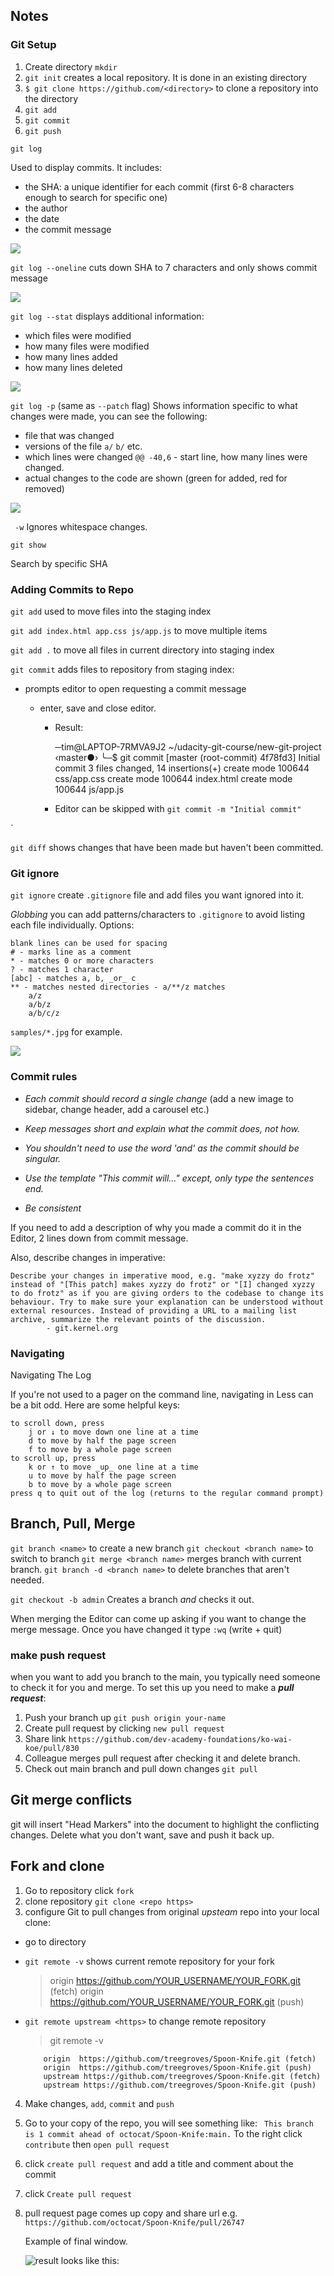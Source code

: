 ## Notes

### Git Setup

1. Create directory `mkdir`
2. `git init` creates a local repository. It is done in an existing directory
3. `$ git clone https://github.com/<directory>` to clone a repository into the directory
4. `git add`
5. `git commit`
6. `git push`

`git log`

Used to display commits.
It includes:

- the SHA: a unique identifier for each commit (first 6-8 characters enough to search for specific one)
- the author
- the date
- the commit message

![](2022-04-12-10-12-54.png)

`git log --oneline`
cuts down SHA to 7 characters and only shows commit message

![](2022-04-12-10q-11-59.png)

`git log --stat`
displays additional information:

- which files were modified
- how many files were modified
- how many lines added
- how many lines deleted

![](2022-04-12-10-29-44.png)

`git log -p` (same as `--patch` flag)
Shows information specific to what changes were made, you can see the following:

- file that was changed
- versions of the file `a/` `b/` etc.
- which lines were changed `@@ -40,6` - start line, how many lines were changed.
- actual changes to the code are shown (green for added, red for removed)

![](2022-04-12-10-41-34.png)

` -w`
Ignores whitespace changes.

`git show`

Search by specific SHA

### Adding Commits to Repo

`git add`
used to move files into the staging index

`git add index.html app.css js/app.js` to move multiple items

`git add .` to move all files in current directory into staging index

`git commit` adds files to repository from staging index:

- prompts editor to open requesting a commit message

  - enter, save and close editor.

    - Result:

      ─tim@LAPTOP-7RMVA9J2 ~/udacity-git-course/new-git-project ‹master●›
      ╰─$ git commit
      [master (root-commit) 4f78fd3] Initial commit
      3 files changed, 14 insertions(+)
      create mode 100644 css/app.css
      create mode 100644 index.html
      create mode 100644 js/app.js

    - Editor can be skipped with `git commit -m "Initial commit"`

`

`git diff`
shows changes that have been made but haven't been committed.

### Git ignore

`git ignore`
create `.gitignore` file and add files you want ignored into it.

_Globbing_ you can add patterns/characters to `.gitignore` to avoid listing each file individually.
Options:

    blank lines can be used for spacing
    # - marks line as a comment
    * - matches 0 or more characters
    ? - matches 1 character
    [abc] - matches a, b, _or_ c
    ** - matches nested directories - a/**/z matches
        a/z
        a/b/z
        a/b/c/z

`samples/*.jpg` for example.

![](2022-04-12-14-12-37.png)

### Commit rules

- _Each commit should record a single change_ (add a new image to sidebar, change header, add a carousel etc.)

- _Keep messages short and explain what the commit does, not how._
- _You shouldn't need to use the word 'and' as the commit should be singular._
- _Use the template "This commit will..." except, only type the sentences end._
- _Be consistent_

If you need to add a description of why you made a commit do it in the Editor, 2 lines down from commit message.

Also, describe changes in imperative:

    Describe your changes in imperative mood, e.g. "make xyzzy do frotz" instead of "[This patch] makes xyzzy do frotz" or "[I] changed xyzzy to do frotz" as if you are giving orders to the codebase to change its behaviour. Try to make sure your explanation can be understood without external resources. Instead of providing a URL to a mailing list archive, summarize the relevant points of the discussion.
            - git.kernel.org

### Navigating

Navigating The Log

If you're not used to a pager on the command line, navigating in Less can be a bit odd. Here are some helpful keys:

    to scroll down, press
        j or ↓ to move down one line at a time
        d to move by half the page screen
        f to move by a whole page screen
    to scroll up, press
        k or ↑ to move _up_ one line at a time
        u to move by half the page screen
        b to move by a whole page screen
    press q to quit out of the log (returns to the regular command prompt)

## Branch, Pull, Merge

`git branch <name>` to create a new branch
`git checkout <branch name>` to switch to branch
`git merge <branch name>` merges branch with current branch.
`git branch -d <branch name>` to delete branches that aren't needed.

`git checkout -b admin` Creates a branch _and_ checks it out.

When merging the Editor can come up asking if you want to change the merge message. Once you have changed it type `:wq` (write + quit)

### make push request

when you want to add you branch to the main, you typically need someone to check it for you and merge. To set this up you need to make a **_pull request_**:

1. Push your branch up `git push origin your-name`
2. Create pull request by clicking `new pull request`
3. Share link `https://github.com/dev-academy-foundations/ko-wai-koe/pull/830`
4. Colleague merges pull request after checking it and delete branch.
5. Check out main branch and pull down changes `git pull`

## Git merge conflicts

git will insert "Head Markers" into the document to highlight the conflicting changes.
Delete what you don't want, save and push it back up.

## Fork and clone

1.  Go to repository click `fork`
2.  clone repository `git clone <repo https>`
3.  configure Git to pull changes from original _upsteam_ repo into your local clone:

- go to directory
- `git remote -v` shows current remote repository for your fork

  > origin https://github.com/YOUR_USERNAME/YOUR_FORK.git (fetch)
  > origin https://github.com/YOUR_USERNAME/YOUR_FORK.git (push)

- `git remote upstream <https>` to change remote repository

  > git remote -v

          origin  https://github.com/treegroves/Spoon-Knife.git (fetch)
          origin  https://github.com/treegroves/Spoon-Knife.git (push)
          upstream https://github.com/treegroves/Spoon-Knife.git (fetch)
          upstream https://github.com/treegroves/Spoon-Knife.git (push)

4. Make changes, `add`, `commit` and `push`
5. Go to your copy of the repo, you will see something like:
   ` This branch is 1 commit ahead of octocat/Spoon-Knife:main.`
   To the right click `contribute` then `open pull request`
6. click `create pull request` and add a title and comment about the commit
7. click `Create pull request`
8. pull request page comes up copy and share url e.g.
   `https://github.com/octocat/Spoon-Knife/pull/26747`

   Example of final window.

   ![ result looks like this:](2022-04-13-15-28-10.png)
